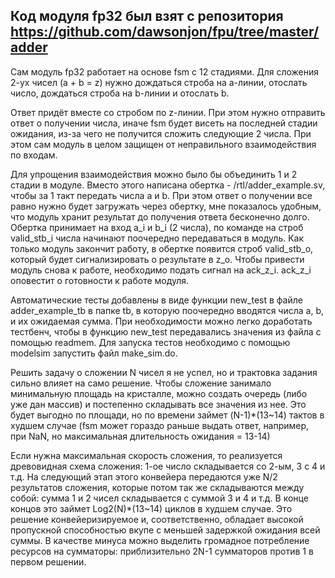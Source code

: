 Код модуля fp32 был взят с репозитория https://github.com/dawsonjon/fpu/tree/master/adder
--------------------------------------------------------------------------------------
Сам модуль fp32 работает на основе fsm с 12 стадиями.
Для сложения 2-ух чисел (a + b = z) нужно дождаться строба на a-линии, отослать число, дождаться строба на b-линии и отослать b.

Ответ придёт вместе со стробом по z-линии. При этом нужно отправить ответ о получении числа, иначе fsm будет висеть на последней стадии ожидания, из-за чего не получится сложить следующие 2 числа. При этом сам модуль в целом защищен от неправильного взаимодействия по входам.

Для упрощения взаимодействия можно было бы объединить 1 и 2 стадии в модуле. Вместо этого написана обертка - /rtl/adder_example.sv, чтобы за 1 такт передать числа a и b. При этом ответ о получении все равно нужно будет загружать через обертку, мне показалось удобным, что модуль хранит результат до получения ответа бесконечно долго. 
Обертка принимает на вход a_i и b_i (2 числа), по команде на строб valid_stb_i числа начинают поочередно передаваться в модуль. Как только модуль закончит работу, в обертке появится строб valid_stb_o, который будет сигнализировать о результате в z_o. Чтобы привести модуль снова к работе, необходимо подать сигнал на ack_z_i. ack_z_i оповестит о готовности к работе модуля.

Автоматические тесты добавлены в виде функции new_test в файле adder_example_tb в папке tb, в которую поочередно вводятся числа a, b, и их ожидаемая сумма. При необходимости можно легко доработать тестбенч, чтобы в функцию new_test передавались значения из файла с помощью readmem. 
Для запуска тестов необходимо с помощью modelsim запустить файл make_sim.do.

Решить задачу о сложении N чисел я не успел, но и трактовка задания сильно влияет на само решение.
Чтобы сложение занимало минимальную площадь на кристалле, можно создать очередь (либо уже дан массив) и постепенно складывать все значения из нее. Это будет выгодно по площади, но по времени займет (N-1)*(13~14) тактов в худшем случае (fsm может гораздо раньше выдать ответ, например, при NaN, но максимальная длительность ожидания = 13-14)

Если нужна максимальная скорость сложения, то реализуется древовидная схема сложения: 1-ое число складывается со 2-ым, 3 с 4 и т.д. На следующий этап этого конвейера передаются уже N/2 результатов сложения, которые потом так же складываются между собой: сумма 1 и 2 чисел складывается с суммой 3 и 4 и т.д. В конце концов это займет Log2(N)*(13~14) циклов в худшем случае. Это решение конвейеризируемое и, соответственно, обладает высокой пропускной способностью вкупе с меньшей задержкой ожидания всей суммы. В качестве минуса можно выделить громадное потребление ресурсов на сумматоры: приблизительно 2N-1 сумматоров против 1 в первом решении.
